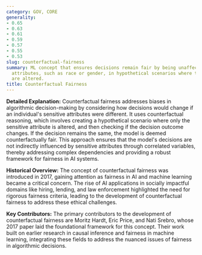 ```yaml
---
category: GOV, CORE
generality:
- 0.65
- 0.63
- 0.61
- 0.59
- 0.57
- 0.55
- 0.53
slug: counterfactual-fairness
summary: ML concept that ensures decisions remain fair by being unaffected by sensitive
  attributes, such as race or gender, in hypothetical scenarios where these attributes
  are altered.
title: Counterfactual Fairness
---
```


**Detailed Explanation:** Counterfactual fairness addresses biases in algorithmic decision-making by considering how decisions would change if an individual's sensitive attributes were different. It uses counterfactual reasoning, which involves creating a hypothetical scenario where only the sensitive attribute is altered, and then checking if the decision outcome changes. If the decision remains the same, the model is deemed counterfactually fair. This approach ensures that the model's decisions are not indirectly influenced by sensitive attributes through correlated variables, thereby addressing complex dependencies and providing a robust framework for fairness in AI systems.

**Historical Overview:** The concept of counterfactual fairness was introduced in 2017, gaining attention as fairness in AI and machine learning became a critical concern. The rise of AI applications in socially impactful domains like hiring, lending, and law enforcement highlighted the need for rigorous fairness criteria, leading to the development of counterfactual fairness to address these ethical challenges.

**Key Contributors:** The primary contributors to the development of counterfactual fairness are Moritz Hardt, Eric Price, and Nati Srebro, whose 2017 paper laid the foundational framework for this concept. Their work built on earlier research in causal inference and fairness in machine learning, integrating these fields to address the nuanced issues of fairness in algorithmic decisions.